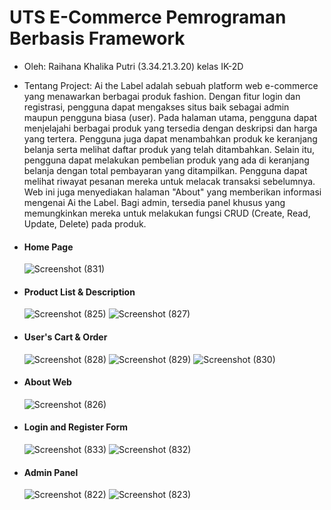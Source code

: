 # UTS E-Commerce Pemrograman Berbasis Framework

- Oleh: Raihana Khalika Putri (3.34.21.3.20) kelas IK-2D
- Tentang Project: Ai the Label adalah sebuah platform web e-commerce yang menawarkan berbagai produk fashion. Dengan fitur login dan registrasi, pengguna dapat mengakses situs baik sebagai admin maupun pengguna biasa (user). Pada halaman utama, pengguna dapat menjelajahi berbagai produk yang tersedia dengan deskripsi dan harga yang tertera. Pengguna juga dapat menambahkan produk ke keranjang belanja serta melihat daftar produk yang telah ditambahkan. Selain itu, pengguna dapat melakukan pembelian produk yang ada di keranjang belanja dengan total pembayaran yang ditampilkan. Pengguna dapat melihat riwayat pesanan mereka untuk melacak transaksi sebelumnya. Web ini juga menyediakan halaman "About" yang memberikan informasi mengenai Ai the Label. Bagi admin, tersedia panel khusus yang memungkinkan mereka untuk melakukan fungsi CRUD (Create, Read, Update, Delete) pada produk.

- #### Home Page
  ![Screenshot (831)](https://github.com/rraihanaa/E-Commerce_Ai-the-Label/assets/118273418/ee33e277-3196-4e7b-b6d9-8096ac6e19f5)

- #### Product List & Description
  ![Screenshot (825)](https://github.com/rraihanaa/E-Commerce_Ai-the-Label/assets/118273418/18194ec7-de60-4a0a-a282-3b6fadaf5efc)
  ![Screenshot (827)](https://github.com/rraihanaa/E-Commerce_Ai-the-Label/assets/118273418/9d5fa51c-0d8c-4c3c-a271-b86588da6898)

- #### User's Cart & Order
  ![Screenshot (828)](https://github.com/rraihanaa/E-Commerce_Ai-the-Label/assets/118273418/3d23a00d-1b95-4e26-b0af-9ffca7f38caf)
  ![Screenshot (829)](https://github.com/rraihanaa/E-Commerce_Ai-the-Label/assets/118273418/de74a073-4269-4302-8914-3648423b3f60)
  ![Screenshot (830)](https://github.com/rraihanaa/E-Commerce_Ai-the-Label/assets/118273418/58dd706e-6d2b-41c3-adc9-7e731e14da92)

- #### About Web
  ![Screenshot (826)](https://github.com/rraihanaa/E-Commerce_Ai-the-Label/assets/118273418/d34f3f23-4806-4a81-9506-a261231ed3d8)

- #### Login and Register Form
  ![Screenshot (833)](https://github.com/rraihanaa/E-Commerce_Ai-the-Label/assets/118273418/8d1c5b92-b7fc-4799-80d1-1a3363accce3)
  ![Screenshot (832)](https://github.com/rraihanaa/E-Commerce_Ai-the-Label/assets/118273418/2bed92ae-b3ea-4523-b270-19f7766df3af)

- #### Admin Panel
  ![Screenshot (822)](https://github.com/rraihanaa/E-Commerce_Ai-the-Label/assets/118273418/91cadf7d-c268-4c68-a822-2a3399312fd3)
  ![Screenshot (823)](https://github.com/rraihanaa/E-Commerce_Ai-the-Label/assets/118273418/901ed330-879d-49c2-9e15-65f446c5b082)
